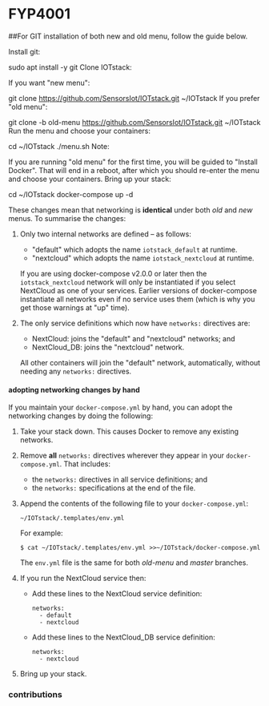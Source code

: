 # FYP4001

##For GIT installation of both new and old menu, follow the guide below. 

Install git:


sudo apt install -y git
Clone IOTstack:

If you want "new menu":


git clone https://github.com/SensorsIot/IOTstack.git ~/IOTstack
If you prefer "old menu":


git clone -b old-menu https://github.com/SensorsIot/IOTstack.git ~/IOTstack
Run the menu and choose your containers:


cd ~/IOTstack
./menu.sh
Note:

If you are running "old menu" for the first time, you will be guided to "Install Docker". That will end in a reboot, after which you should re-enter the menu and choose your containers.
Bring up your stack:


cd ~/IOTstack
docker-compose up -d


These changes mean that networking is **identical** under both *old* and *new* menus. To summarise the changes:

1. Only two internal networks are defined – as follows:

	* "default" which adopts the name `iotstack_default` at runtime.
	* "nextcloud" which adopts the name `iotstack_nextcloud` at runtime.
	
	If you are using docker-compose v2.0.0 or later then the `iotstack_nextcloud` network will only be instantiated if you select NextCloud as one of your services. Earlier versions of docker-compose instantiate all networks even if no service uses them (which is why you get those warnings at "up" time).

2. The only service definitions which now have `networks:` directives are:

	* NextCloud: joins the "default" and "nextcloud" networks; and
	* NextCloud_DB: joins the "nextcloud" network.
	
	All other containers will join the "default" network, automatically, without needing any `networks:` directives.

#### <a name="networkHandEdit"> adopting networking changes by hand </a>

If you maintain your `docker-compose.yml` by hand, you can adopt the networking changes by doing the following:

1. Take your stack down. This causes Docker to remove any existing networks. 
2. Remove **all** `networks:` directives wherever they appear in your `docker-compose.yml`. That includes: 

	* the `networks:` directives in all service definitions; and
	* the `networks:` specifications at the end of the file.

3. Append the contents of the following file to your `docker-compose.yml`:

	```
	~/IOTstack/.templates/env.yml
	```

	For example:
	
	```
	$ cat ~/IOTstack/.templates/env.yml >>~/IOTstack/docker-compose.yml
	```
	
	The `env.yml` file is the same for both *old-menu* and *master* branches.

4. If you run the NextCloud service then:

	* Add these lines to the NextCloud service definition:

		```
		networks:
		  - default
		  - nextcloud
		```

	* Add these lines to the NextCloud_DB service definition:

		```
		networks:
		  - nextcloud
		```

5. Bring up your stack.	

### contributions
